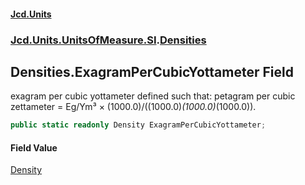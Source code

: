#### [Jcd.Units](index.md 'index')
### [Jcd.Units.UnitsOfMeasure.SI](Jcd.Units.UnitsOfMeasure.SI.md 'Jcd.Units.UnitsOfMeasure.SI').[Densities](Densities.md 'Jcd.Units.UnitsOfMeasure.SI.Densities')

## Densities.ExagramPerCubicYottameter Field

exagram per cubic yottameter defined such that: petagram per cubic zettameter = Eg/Ym³ ×
(1000.0)/((1000.0)*(1000.0)*(1000.0)).

```csharp
public static readonly Density ExagramPerCubicYottameter;
```

#### Field Value
[Density](Density.md 'Jcd.Units.UnitTypes.Density')